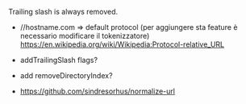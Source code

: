 Trailing slash is always removed.

* //hostname.com => default protocol (per aggiungere sta feature è necessario modificare il tokenizzatore)
https://en.wikipedia.org/wiki/Wikipedia:Protocol-relative_URL

* addTrailingSlash flags?
* add removeDirectoryIndex?
* https://github.com/sindresorhus/normalize-url
